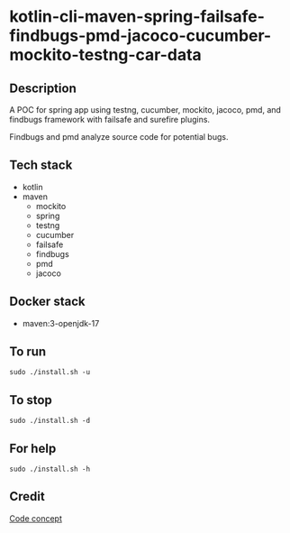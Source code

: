 # kotlin-cli-maven-spring-failsafe-findbugs-pmd-jacoco-cucumber-mockito-testng-car-data

## Description
A POC for spring app using testng, cucumber, mockito, 
jacoco, pmd, and findbugs framework with failsafe
and surefire plugins.

Findbugs and pmd analyze source code for
potential bugs.

## Tech stack
- kotlin
- maven
	- mockito
  - spring
  - testng
  - cucumber
  - failsafe
  - findbugs
  - pmd
  - jacoco

## Docker stack
- maven:3-openjdk-17

## To run
`sudo ./install.sh -u`

## To stop
`sudo ./install.sh -d`

## For help
`sudo ./install.sh -h`

## Credit
[Code concept](https://github.com/eugenp/tutorials/tree/master/testing-modules/testng)
